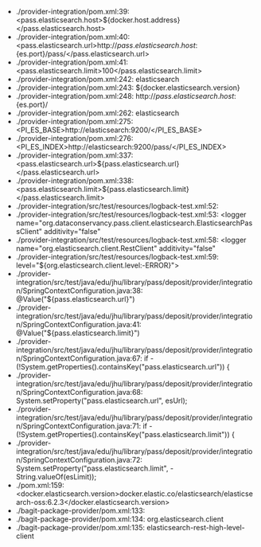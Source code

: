 - ./provider-integration/pom.xml:39:        <pass.elasticsearch.host>${docker.host.address}</pass.elasticsearch.host>
- ./provider-integration/pom.xml:40:        <pass.elasticsearch.url>http://${pass.elasticsearch.host}:${es.port}/pass/</pass.elasticsearch.url>
- ./provider-integration/pom.xml:41:        <pass.elasticsearch.limit>100</pass.elasticsearch.limit>
- ./provider-integration/pom.xml:242:                                    <alias>elasticsearch</alias>
- ./provider-integration/pom.xml:243:                                    <name>${docker.elasticsearch.version}</name>
- ./provider-integration/pom.xml:248:                                                <url>http://${pass.elasticsearch.host}:${es.port}/</url>
- ./provider-integration/pom.xml:262:                                            <alias>elasticsearch</alias>
- ./provider-integration/pom.xml:275:                                            <PI_ES_BASE>http://elasticsearch:9200/</PI_ES_BASE>
- ./provider-integration/pom.xml:276:                                            <PI_ES_INDEX>http://elasticsearch:9200/pass/</PI_ES_INDEX>
- ./provider-integration/pom.xml:337:                        <pass.elasticsearch.url>${pass.elasticsearch.url}</pass.elasticsearch.url>
- ./provider-integration/pom.xml:338:                        <pass.elasticsearch.limit>${pass.elasticsearch.limit}</pass.elasticsearch.limit>
- ./provider-integration/src/test/resources/logback-test.xml:52:    <!-- org.dataconservancy.pass.client.elasticsearch.ElasticsearchPassClient -->
- ./provider-integration/src/test/resources/logback-test.xml:53:    <logger name="org.dataconservancy.pass.client.elasticsearch.ElasticsearchPassClient" additivity="false"
- ./provider-integration/src/test/resources/logback-test.xml:58:    <logger name="org.elasticsearch.client.RestClient" additivity="false"
- ./provider-integration/src/test/resources/logback-test.xml:59:            level="${org.elasticsearch.client.level:-ERROR}">
- ./provider-integration/src/test/java/edu/jhu/library/pass/deposit/provider/integration/SpringContextConfiguration.java:38:    @Value("${pass.elasticsearch.url}")
- ./provider-integration/src/test/java/edu/jhu/library/pass/deposit/provider/integration/SpringContextConfiguration.java:41:    @Value("${pass.elasticsearch.limit}")
- ./provider-integration/src/test/java/edu/jhu/library/pass/deposit/provider/integration/SpringContextConfiguration.java:67:        if - (!System.getProperties().containsKey("pass.elasticsearch.url")) {
- ./provider-integration/src/test/java/edu/jhu/library/pass/deposit/provider/integration/SpringContextConfiguration.java:68:            System.setProperty("pass.elasticsearch.url", esUrl);
- ./provider-integration/src/test/java/edu/jhu/library/pass/deposit/provider/integration/SpringContextConfiguration.java:71:        if - (!System.getProperties().containsKey("pass.elasticsearch.limit")) {
- ./provider-integration/src/test/java/edu/jhu/library/pass/deposit/provider/integration/SpringContextConfiguration.java:72:            System.setProperty("pass.elasticsearch.limit", - String.valueOf(esLimit));
- ./pom.xml:159:        <docker.elasticsearch.version>docker.elastic.co/elasticsearch/elasticsearch-oss:6.2.3</docker.elasticsearch.version>
- ./bagit-package-provider/pom.xml:133:                    <!-- org.elasticsearch.client:elasticsearch-rest-high-level-client -->
- ./bagit-package-provider/pom.xml:134:                    <groupId>org.elasticsearch.client</groupId>
- ./bagit-package-provider/pom.xml:135:                    <artifactId>elasticsearch-rest-high-level-client</artifactId>
